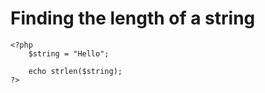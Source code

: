 # Finding the length of a string

    <?php
        $string = "Hello";

        echo strlen($string);
    ?>